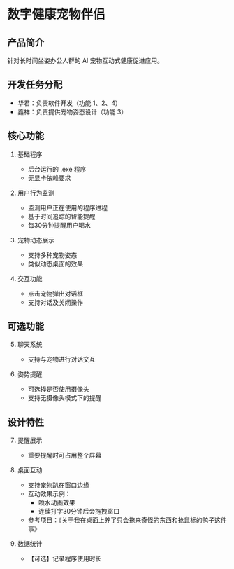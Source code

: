 # 数字健康宠物伴侣

## 产品简介
针对长时间坐姿办公人群的 AI 宠物互动式健康促进应用。

## 开发任务分配
- 华君：负责软件开发（功能 1、2、4）
- 鑫祥：负责提供宠物姿态设计（功能 3）

## 核心功能
1. 基础程序
   - 后台运行的 .exe 程序
   - 无显卡依赖要求
   
2. 用户行为监测
   - 监测用户正在使用的程序进程
   - 基于时间追踪的智能提醒
   - 每30分钟提醒用户喝水

3. 宠物动态展示
   - 支持多种宠物姿态
   - 类似动态桌面的效果

4. 交互功能
   - 点击宠物弹出对话框
   - 支持对话及关闭操作

## 可选功能
5. 聊天系统
   - 支持与宠物进行对话交互

6. 姿势提醒
   - 可选择是否使用摄像头
   - 支持无摄像头模式下的提醒

## 设计特性
7. 提醒展示
   - 重要提醒时可占用整个屏幕

8. 桌面互动
   - 支持宠物趴在窗口边缘
   - 互动效果示例：
     - 喷水动画效果
     - 连续打字30分钟后会拖拽窗口
   - 参考项目：《关于我在桌面上养了只会拖来奇怪的东西和抢鼠标的鸭子这件事》
     
9. 数据统计
   - 【可选】记录程序使用时长